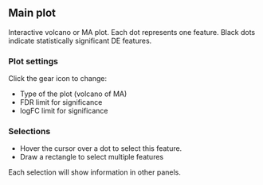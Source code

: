 ## Main plot

Interactive volcano or MA plot. Each dot represents one feature. Black dots indicate statistically significant DE features.

### Plot settings

Click the gear icon to change:

 - Type of the plot (volcano of MA)
 - FDR limit for significance
 - logFC limit for significance
 
 ### Selections
 
  - Hover the cursor over a dot to select this feature.
  - Draw a rectangle to select multiple features
  
Each selection will show information in other panels.
